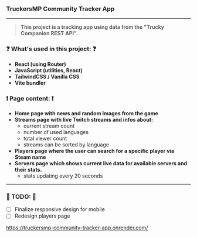 ### **TruckersMP Community Tracker App**
<hr />

> **This project is a tracking app using data from the "Trucky Companion REST API".** 

### ❓ What's used in this project: ❓

- **React (using Router)**
- **JavaScript (utilities, React)**
- **TailwindCSS / Vanilla CSS**
- **Vite bundler**

### ❗ Page content: ❗

- **Home page with news and random Images from the game**
- **Streams page with live Twitch streams and infos about:** 
    + current stream count
    + number of used languages 
    + total viewer count
    + streams can be sorted by language
- **Players page where the user can search for a specific player via Steam name**
- **Servers page which shows current live data for available servers and their stats.**
    + stats updating every 20 seconds

<hr />

### 🚧 TODO: 🚧

- [ ] Finalize responsive design for mobile
- [ ] Redesign players page

https://truckersmp-community-tracker-app.onrender.com/

